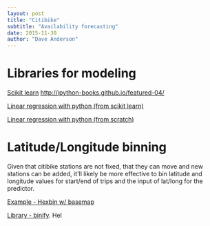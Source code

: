 ```yaml
---
layout: post
title: "Citibike"
subtitle: "Availability forecasting"
date: 2015-11-30
author: "Dave Anderson"
---
```


# Libraries for modeling
[Scikit learn][Scikit-docs]
http://ipython-books.github.io/featured-04/

[Linear regression with python (from scikit learn)](http://ipython-books.github.io/featured-04/)

[Linear regression with python (from scratch)](http://aimotion.blogspot.com/2011/10/machine-learning-with-python-linear.html)


# Latitude/Longitude binning
Given that citibike stations are not fixed, that they can move and new stations can be added, it'll likely be more effective to bin latitude and longitude values for start/end of trips and the input of lat/long for the predictor.

[Example - Hexbin w/ basemap](http://sensitivecities.com/so-youd-like-to-make-a-map-using-python-EN.html#.VlzZtx8SqkA)

[Library - binify](https://github.com/kevinschaul/binify). Hel

[scikit-docs]: http://scikit-learn.org/stable/documentation.html
